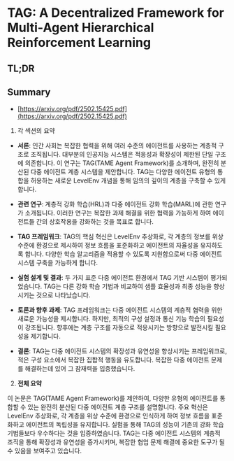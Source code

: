 # TAG: A Decentralized Framework for Multi-Agent Hierarchical Reinforcement Learning
## TL;DR
## Summary
- [https://arxiv.org/pdf/2502.15425.pdf](https://arxiv.org/pdf/2502.15425.pdf)

1. 각 섹션의 요약

- **서론**: 인간 사회는 복잡한 협력을 위해 여러 수준의 에이전트를 사용하는 계층적 구조로 조직됩니다. 대부분의 인공지능 시스템은 적응성과 확장성이 제한된 단일 구조에 의존합니다. 이 연구는 TAG(TAME Agent Framework)를 소개하며, 완전히 분산된 다중 에이전트 계층 시스템을 제안합니다. TAG는 다양한 에이전트 유형의 통합을 허용하는 새로운 LevelEnv 개념을 통해 임의의 깊이의 계층을 구축할 수 있게 합니다.

- **관련 연구**: 계층적 강화 학습(HRL)과 다중 에이전트 강화 학습(MARL)에 관한 연구가 소개됩니다. 이러한 연구는 복잡한 과제 해결을 위한 협력을 가능하게 하여 에이전트들 간의 상호작용을 강화하는 것을 목표로 합니다.

- **TAG 프레임워크**: TAG의 핵심 혁신은 LevelEnv 추상화로, 각 계층의 정보를 위상 수준에 환경으로 제시하여 정보 흐름을 표준화하고 에이전트의 자율성을 유지하도록 합니다. 다양한 학습 알고리즘을 적용할 수 있도록 지원함으로써 다중 에이전트 시스템 구축을 가능하게 합니다.

- **실험 설계 및 결과**: 두 가지 표준 다중 에이전트 환경에서 TAG 기반 시스템이 평가되었습니다. TAG는 다른 강화 학습 기법과 비교하여 샘플 효율성과 최종 성능을 향상시키는 것으로 나타났습니다.

- **토론과 향후 과제**: TAG 프레임워크는 다중 에이전트 시스템의 계층적 협력을 위한 새로운 가능성을 제시합니다. 하지만, 최적의 구성 설정과 통신 기능 학습의 필요성이 강조됩니다. 향후에는 계층 구조를 자동으로 적응시키는 방향으로 발전시킬 필요성을 제기합니다.

- **결론**: TAG는 다중 에이전트 시스템의 확장성과 유연성을 향상시키는 프레임워크로, 적은 구성 요소에서 복잡한 집합적 행동을 유도합니다. 복잡한 다중 에이전트 문제를 해결하는데 있어 그 잠재력을 입증했습니다.

2. **전체 요약**

이 논문은 TAG(TAME Agent Framework)를 제안하여, 다양한 유형의 에이전트를 통합할 수 있는 완전히 분산된 다중 에이전트 계층 구조를 설명합니다. 주요 혁신은 LevelEnv 추상화로, 각 계층을 위상 수준에 환경으로 인식하게 하여 정보 흐름을 표준화하고 에이전트의 독립성을 유지합니다. 실험을 통해 TAG의 성능이 기존의 강화 학습 기법들보다 우수하다는 것을 입증하였습니다. TAG는 다중 에이전트 시스템의 계층적 조직을 통해 확장성과 유연성을 증가시키며, 복잡한 협업 문제 해결에 중요한 도구가 될 수 있음을 보여주고 있습니다.